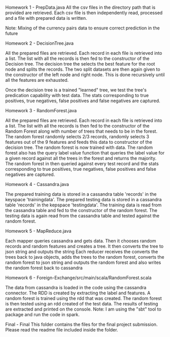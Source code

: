 Homework 1 - PrepData.java
  All the csv files in the directory path that is provided are retrieved.
  Each csv file is then independently read, processed and a file with prepared data is written. 

  Note: Mixing of the currency pairs data to ensure correct prediction in the future

Homework 2 - DecisionTree.java

  All the prepared files are retrieved. 
  Each record in each file is retrieved into a list.
  The list with all the records is then fed to the constructor of the Decision tree.
  The decision tree the selects the best feature for the root node and splits the records.
  The two split datasets are then again given to the constructor of the left node and right node.
  This is done recursively until all the features are exhausted.
  
  Once the decision tree is a trained "learned" tree, we test the tree's predication capability with test data.
  The stats corresponding to true positives, true negatives, false positives and false negatives are captured.

Homework 3 - RandomForest.java

  All the prepared files are retrieved. 
  Each record in each file is retrieved into a list.
  The list with all the records is then fed to the constructor of the Random Forest along with number of trees that needs to   be in the forest.
  The random forest randomly selects 2/3 records, randomly selects 3 features out of the 9 features and feeds this data to     constructor of the decision tree.
  The random forest is now trained with data.
  The random forest also has the query label value function that queries the label value for a given record against all the    trees in the forest and returns the majority.
  The random forest in then queried against every test record and the stats corresponding to true positives, true negatives,   false positives and false negatives are captured.
  
Homework 4 - Cassandra.java

  The prepared training data is stored in a cassandra table 'records' in the keyspace 'trainingdata'.
  The prepared testing data is stored in a cassandra table 'records' in the kepspace 'testingdata'.
  The training data is read from the cassandra table and fed to the constructor of the random forest.
  The testing data is again read from the cassandra table and tested against the random forest. 
  
Homework 5 - MapReduce.java

  Each mapper queries cassandra and gets data. Then it chooses random records and random features and creates a tree. It then converts the tree to json string and outputs the string
  Each reducer receives the converts the trees back to java objects, adds the trees to the random forest, converts the random forest to json string and outputs the random forest and also writes the random forest back to cassandra 

Homework 6 - Foreign-Exchange/src/main/scala/RandomForest.scala

  The data from cassandra is loaded in the code using the cassandra connector. 
  The RDD is created by extracting the label and features. 
  A random forest is trained using the rdd that was created. 
  The random forest is then tested using an rdd created of the test data. 
  The results of testing are extracted and printed on the console. 
  Note: I am using the "sbt" tool to package and run the code in spark. 
  
Final - Final
  This folder contains the files for the final project submission. Please read the readme file included inside the folder.
